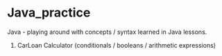 # Java_practice
Java - playing around with concepts / syntax learned in Java lessons.

1. CarLoan Calculator (conditionals / booleans / arithmetic expressions) 
